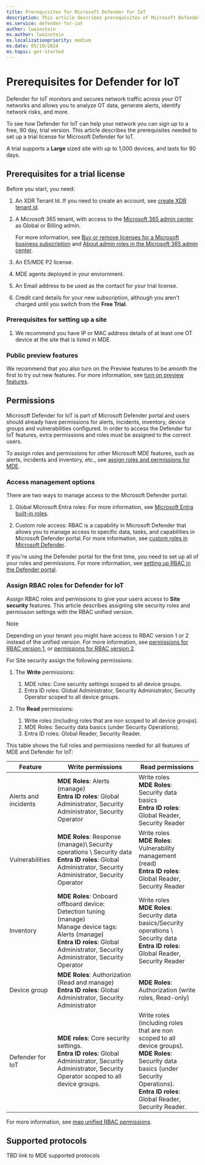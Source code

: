 ```yaml
---
title: Prerequisites for Microsoft Defender for IoT
description: This article describes prerequisites of Microsoft Defender for IoT
ms.service: defender-for-iot
author: lwainstein
ms.author: lwainstein
ms.localizationpriority: medium
ms.date: 05/19/2024
ms.topic: get-started
---
```


# Prerequisites for Defender for IoT

Defender for IoT monitors and secures network traffic across your OT networks and allows you to analyze OT data, generate alerts, identify network risks, and more.

To see how Defender for IoT can help your network you can sign up to a free, 90 day, trial version. This article describes the prerequisites needed to set up a trial license for Microsoft Defender for IoT.

A trial supports a **Large** sized site with up to 1,000 devices, and lasts for 90 days.

## Prerequisites for a trial license

Before you start, you need:

1. An XDR Tenant Id. If you need to create an account, see [create XDR tenant id]().

1. A Microsoft 365 tenant, with access to the [Microsoft 365 admin center](https://portal.office.com/AdminPortal/Home#/catalog) as Global or Billing admin.

    For more information, see [Buy or remove licenses for a Microsoft business subscription](/microsoft-365/commerce/licenses/buy-licenses.md) and [About admin roles in the Microsoft 365 admin center](/microsoft-365/admin/add-users/about-admin-roles.md).

1. An E5/MDE P2 license.

1. MDE agents deployed in your enviornment.

1. An Email address to be used as the contact for your trial license.

1. Credit card details for your new subscription, although you aren't charged until you switch from the **Free Trial**.
<!-- do we need this here?-->
### Prerequisites for setting up a site

1. We recommend you have IP or MAC address details of at least one OT device at the site that is listed in MDE.

### Public preview features

We recommend that you also turn on the Preview features to be amonth the first to try out new features. For more information, see [turn on preview features](/defender-xdr/preview.md#turn-on-preview-features).

## Permissions

Microsoft Defender for IoT is part of Microsoft Defender portal and users should already have permissions for alerts, incidents, inventory, device groups and vulnerabilities configured. In order to access the Defender for IoT features, extra permissions and roles must be assigned to the correct users.

To assign roles and permissions for other Microsoft MDE features, such as alerts, incidents and inventory, etc., see [assign roles and permissions for MDE](/defender-endpoint/prepare-deployment.md).

### Access management options

There are two ways to manage access to the Microsoft Defender portal:

1. Global Microsoft Entra roles: For more information, see [Microsoft Entra built-in roles](/entra/identity/role-based-access-control/permissions-reference.md).

1. Custom role access: RBAC is a capability in Microsoft Defender that allows you to manage access to specific data, tasks, and capabilities in Microsoft Defender portal. For more information, see [custom roles in Microsoft Defender](/defender-xdr/custom-roles.md).

If you're using the Defender portal for the first time, you need to set up all of your roles and permissions. For more information, see [setting up RBAC in the Defender portal](). <!-- what link here-->

### Assign RBAC roles for Defender for IoT

Assign RBAC roles and permissions to give your users access to **Site security** features. This article describes assigning site security roles and permission settings with the RBAC unified version.

>[!Note]
>Depending on your tenant you might have access to RBAC version 1 or 2 instead of the unified version. For more information, see [permissions for RBAC version 1](/defender-endpoint/prepare-deployment.md), or [permissions for RBAC version 2](/defender-endpoint/user-roles#permission-options.md).  <!-- check these are correct? -->

For Site security assign the following permissions:

1. The **Write** permissions:
    1. MDE roles: Core security settings scoped to all device groups.
    1. Entra ID roles: Global Administrator, Security Administrator, Security Operator scoped to all device groups.

1. The **Read** permissions:
    1. Write roles (including roles that are non scoped to all device groups).
    1. MDE Roles: Security data basics (under Security Operations).<!-- keep this? -->
    1. Entra ID roles: Global Reader, Security Reader.
<!-- Do we need the following table here, is there a better place to put it, or introduce it? -->
This table shows the full roles and permissions needed for all features of MDE and Defender for IoT:

| Feature | Write permissions | Read permissions |
|---|----|---|
|Alerts and incidents| **MDE Roles**: Alerts (manage) <br> **Entra ID roles**: Global Administrator, Security Administrator, Security Operator| Write roles<br> **MDE Roles**: Security data basics<br>**Entra ID roles**: Global Reader, Security Reader |
|Vulnerabilities | **MDE Roles**: Response (manage)\ Security operations \ Security data <br>**Entra ID roles**: Global Administrator, Security Administrator, Security Operator | Write roles<br> **MDE Roles**: Vulnerability management (read) <br> **Entra ID roles**: Global Reader, Security Reader |
|Inventory| **MDE Roles**: Onboard offboard device: Detection tuning (manage) <br> Manage device tags: Alerts (manage) <br>**Entra ID roles**: Global Administrator, Security Administrator, Security Operator | Write roles <br>**MDE Roles**: Security data basics/Security operations \ Security data <br> **Entra ID roles**: Global Reader, Security Reader |
|Device group| **MDE Roles**: Authorization (Read and manage) <br>**Entra ID roles**: Global Administrator, Security Administrator |**MDE Roles**: Authorization (write roles, Read-only) |
|Defender for IoT| **MDE roles**: Core security settings. <br> **Entra ID roles**: Global Administrator, Security Administrator, Security Operator scoped to all device groups.|Write roles (including roles that are non scoped to all device groups). <br> **MDE Roles**: Security data basics (under Security Operations).<br> **Entra ID roles**: Global Reader, Security Reader.|

For more information, see [map unified RBAC permissions](/defender-xdr/compare-rbac-roles.md#microsoft-entra-global-roles-access).

## Supported protocols

TBD link to MDE supported protocols
